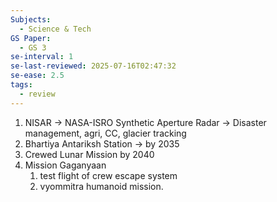 ```yaml
---
Subjects:
  - Science & Tech
GS Paper:
  - GS 3
se-interval: 1
se-last-reviewed: 2025-07-16T02:47:32
se-ease: 2.5
tags:
  - review
---
```

1. NISAR -> NASA-ISRO Synthetic Aperture Radar -> Disaster management, agri, CC, glacier tracking
2. Bhartiya Antariksh Station -> by 2035
3. Crewed Lunar Mission by 2040
4. Mission Gaganyaan
	1. test flight of crew escape system
	2. vyommitra humanoid mission.